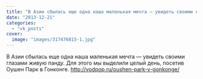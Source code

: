```yaml
---
title: "В Азии сбылась еще одна наша маленькая мечта — увидеть своими глазами живую панду. Для этого мы выде..."
date: "2013-12-21"
categories: 
  - "vk_posts"
cover:
  image: "images/317476815-1.jpg"
---
```


В Азии сбылась еще одна наша маленькая мечта — увидеть своими глазами живую панду. Для этого мы выделили целый день, посетив Оушен Парк в Гонконге. http://vodpop.ru/oushen-park-v-gonkonge/
